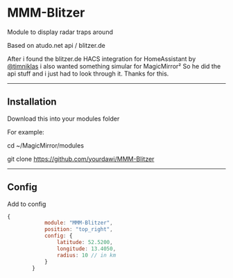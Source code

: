# MMM-Blitzer

Module to display radar traps around

Based on atudo.net api / blitzer.de

After i found the blitzer.de HACS integration for HomeAssistant by [@timniklas](https://github.com/timniklas) i also wanted something simular for MagicMirror²
So he did the api stuff and i just had to look through it. Thanks for this.

------------

## Installation

Download this into your modules folder

For example:

cd ~/MagicMirror/modules

git clone https://github.com/yourdawi/MMM-Blitzer

------------

## Config

Add to config

```javascript
{
			module: "MMM-Blitzer",
			position: "top_right",
			config: {
				latitude: 52.5200, 
				longitude: 13.4050, 
				radius: 10 // in km
			}
		}
```
